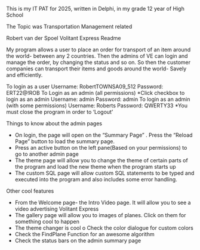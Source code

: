 This is my IT PAT for 2025, written in Delphi, in my grade 12 year of High School

The Topic was Transportation Management related

Robert van der Spoel
Volitant Express
Readme

My program allows a user to place an order for transport of an item around the world- between any 2 countries. Then the admins of VE can login and manage the order, by changing the status and so on. So then the customer companies can transport their items and goods around the world- Savely and efficiently.

To login as a user
Username: RobertTOWNSA09_512
Password: ERT22@!ROB
To Login as an admin (all permissions)
*Click checkbox to login as an admin
Username: admin
Password: admin
To login as an admin (with some permissions)
Username: Roberts
Password: QWERTY33
*You must close the program in order to ‘Logout’

Things to know about the admin pages
-	On login, the page will open on the “Summary Page” . Press the “Reload Page” button to load the summary page.
-	Press an active button on the left pane(Based on your permissions) to go to another admin page
-	The theme page will allow you to change the theme of certain parts of the program and load the new theme when the program starts up
-	The custom SQL page will allow custom SQL statements to be typed and executed into the program and also includes some error handling.

Other cool features
-	From the Welcome page- the Intro Video page. It will allow you to see a video advertising Volitant Express
-	The gallery page will allow you to images of planes. Click on them for something cool to happen
-	The theme changer is cool
o	Check the color dialogue for custom colors
-	Check the FindPlane Function for an awesome algorithm
-	Check the status bars on the admin summary page
